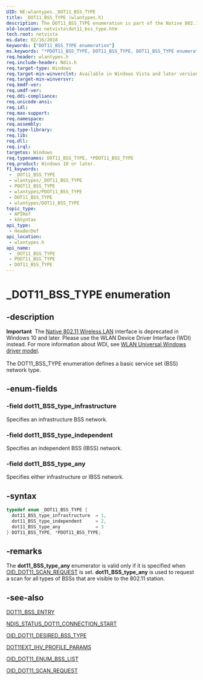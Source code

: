 ```yaml
---
UID: NE:wlantypes._DOT11_BSS_TYPE
title: _DOT11_BSS_TYPE (wlantypes.h)
description: The DOT11_BSS_TYPE enumeration is part of the Native 802.11 Wireless LAN interface, which is deprecated for Windows 10 and later.
old-location: netvista\dot11_bss_type.htm
tech.root: netvista
ms.date: 02/16/2018
keywords: ["DOT11_BSS_TYPE enumeration"]
ms.keywords: "*PDOT11_BSS_TYPE, DOT11_BSS_TYPE, DOT11_BSS_TYPE enumeration [Network Drivers Starting with Windows Vista], Native_802.11_data_types_ac59d6f5-1095-4953-8079-7f616769a3fa.xml, PDOT11_BSS_TYPE, PDOT11_BSS_TYPE enumeration pointer [Network Drivers Starting with Windows Vista], _DOT11_BSS_TYPE, dot11_BSS_type_any, dot11_BSS_type_independent, dot11_BSS_type_infrastructure, netvista.dot11_bss_type, wlantypes/DOT11_BSS_TYPE, wlantypes/PDOT11_BSS_TYPE, wlantypes/dot11_BSS_type_any, wlantypes/dot11_BSS_type_independent, wlantypes/dot11_BSS_type_infrastructure"
req.header: wlantypes.h
req.include-header: Ndis.h
req.target-type: Windows
req.target-min-winverclnt: Available in Windows Vista and later versions of the Windows operating   systems.
req.target-min-winversvr: 
req.kmdf-ver: 
req.umdf-ver: 
req.ddi-compliance: 
req.unicode-ansi: 
req.idl: 
req.max-support: 
req.namespace: 
req.assembly: 
req.type-library: 
req.lib: 
req.dll: 
req.irql: 
targetos: Windows
req.typenames: DOT11_BSS_TYPE, *PDOT11_BSS_TYPE
req.product: Windows 10 or later.
f1_keywords:
 - _DOT11_BSS_TYPE
 - wlantypes/_DOT11_BSS_TYPE
 - PDOT11_BSS_TYPE
 - wlantypes/PDOT11_BSS_TYPE
 - DOT11_BSS_TYPE
 - wlantypes/DOT11_BSS_TYPE
topic_type:
 - APIRef
 - kbSyntax
api_type:
 - HeaderDef
api_location:
 - wlantypes.h
api_name:
 - _DOT11_BSS_TYPE
 - PDOT11_BSS_TYPE
 - DOT11_BSS_TYPE
---
```


# _DOT11_BSS_TYPE enumeration


## -description

<div class="alert"><b>Important</b>  The <a href="/previous-versions/windows/hardware/wireless/ff560689(v=vs.85)">Native 802.11 Wireless LAN</a> interface is deprecated in Windows 10 and later. Please use the WLAN Device Driver Interface (WDI) instead. For more information about WDI, see <a href="/windows-hardware/drivers/network/wifi-universal-driver-model">WLAN Universal Windows driver model</a>.</div><div> </div>The DOT11_BSS_TYPE enumeration defines a basic service set (BSS) network type.

## -enum-fields

### -field dot11_BSS_type_infrastructure

Specifies an infrastructure BSS network.

### -field dot11_BSS_type_independent

Specifies an independent BSS (IBSS) network.

### -field dot11_BSS_type_any

Specifies either infrastructure or IBSS network.

## -syntax

```cpp
typedef enum _DOT11_BSS_TYPE {
  dot11_BSS_type_infrastructure  = 1,
  dot11_BSS_type_independent     = 2,
  dot11_BSS_type_any             = 3
} DOT11_BSS_TYPE, *PDOT11_BSS_TYPE;
```

## -remarks

The
    <b>dot11_BSS_type_any</b> enumerator is valid only if it is specified when
    <a href="/windows-hardware/drivers/network/oid-dot11-scan-request">OID_DOT11_SCAN_REQUEST</a> is set.
    <b>dot11_BSS_type_any</b> is used to request a scan for all types of BSSs that are visible to the 802.11
    station.

## -see-also

<a href="..\windot11\ns-windot11-dot11_bss_entry.md">DOT11_BSS_ENTRY</a>



<a href="/windows-hardware/drivers/devtest/ndis-wlantimedconnectrequest">
   NDIS_STATUS_DOT11_CONNECTION_START</a>



<a href="/windows-hardware/drivers/network/oid-dot11-desired-bss-type">OID_DOT11_DESIRED_BSS_TYPE</a>



<a href="..\wlanihvtypes\ns-wlanihvtypes-_dot11ext_ihv_profile_params.md">DOT11EXT_IHV_PROFILE_PARAMS</a>



<a href="/windows-hardware/drivers/network/oid-dot11-enum-bss-list">OID_DOT11_ENUM_BSS_LIST</a>



<a href="/windows-hardware/drivers/network/oid-dot11-scan-request">OID_DOT11_SCAN_REQUEST</a>

